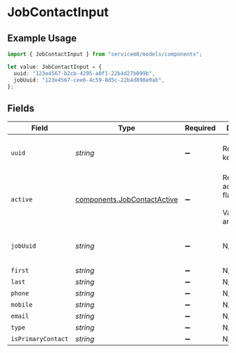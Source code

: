 # JobContactInput

## Example Usage

```typescript
import { JobContactInput } from "servicem8/models/components";

let value: JobContactInput = {
  uuid: "123e4567-b2cb-4295-a0f1-22b4d27b099b",
  jobUuid: "123e4567-cee6-4c59-8d5c-22b4d898e0ab",
};
```

## Fields

| Field                                                                      | Type                                                                       | Required                                                                   | Description                                                                | Example                                                                    |
| -------------------------------------------------------------------------- | -------------------------------------------------------------------------- | -------------------------------------------------------------------------- | -------------------------------------------------------------------------- | -------------------------------------------------------------------------- |
| `uuid`                                                                     | *string*                                                                   | :heavy_minus_sign:                                                         | Record UUID key                                                            | 123e4567-b2cb-4295-a0f1-22b4d27b099b                                       |
| `active`                                                                   | [components.JobContactActive](../../models/components/jobcontactactive.md) | :heavy_minus_sign:                                                         | Record active/deleted flag. <br/><br/>Valid values are [0,1]               |                                                                            |
| `jobUuid`                                                                  | *string*                                                                   | :heavy_minus_sign:                                                         | N/A                                                                        | 123e4567-cee6-4c59-8d5c-22b4d898e0ab                                       |
| `first`                                                                    | *string*                                                                   | :heavy_minus_sign:                                                         | N/A                                                                        |                                                                            |
| `last`                                                                     | *string*                                                                   | :heavy_minus_sign:                                                         | N/A                                                                        |                                                                            |
| `phone`                                                                    | *string*                                                                   | :heavy_minus_sign:                                                         | N/A                                                                        |                                                                            |
| `mobile`                                                                   | *string*                                                                   | :heavy_minus_sign:                                                         | N/A                                                                        |                                                                            |
| `email`                                                                    | *string*                                                                   | :heavy_minus_sign:                                                         | N/A                                                                        |                                                                            |
| `type`                                                                     | *string*                                                                   | :heavy_minus_sign:                                                         | N/A                                                                        |                                                                            |
| `isPrimaryContact`                                                         | *string*                                                                   | :heavy_minus_sign:                                                         | N/A                                                                        |                                                                            |